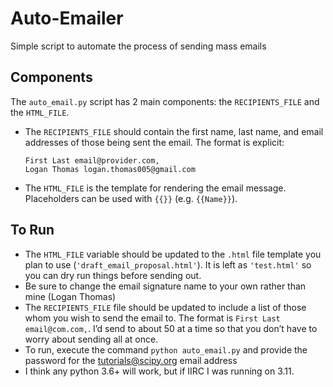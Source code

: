 # Auto-Emailer
Simple script to automate the process of sending mass emails

## Components
The `auto_email.py` script has 2 main components: the `RECIPIENTS_FILE` and the `HTML_FILE`.
- The `RECIPIENTS_FILE` should contain the first name, last name, and email addresses of those being sent the email. The format is explicit:

    ```
    First Last email@provider.com,
    Logan Thomas logan.thomas005@gmail.com
    ```
- The `HTML_FILE` is the template for rendering the email message. Placeholders can be used with `{{}}` (e.g. `{{Name}}`).

## To Run
- The `HTML_FILE` variable should be updated to the `.html` file template you plan to use (`'draft_email_proposal.html'`). It is left as `'test.html'` so you can dry run things before sending out.
- Be sure to change the email signature name to your own rather than mine (Logan Thomas)
- The `RECIPIENTS_FILE` file should be updated to include a list of those whom you wish to send the email to. The format is `First Last email@com.com,`.
I’d send to about 50 at a time so that you don’t have to worry about sending all at once.
- To run, execute the command `python auto_email.py` and provide the password for the tutorials@scipy.org email address
- I think any python 3.6+ will work, but if IIRC I was running on 3.11.

